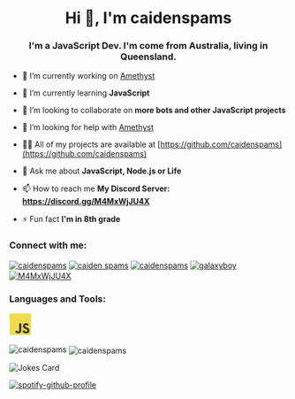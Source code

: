 <h1 align="center">Hi 👋, I'm caidenspams</h1>
<h3 align="center">I'm a JavaScript Dev. I'm come from Australia, living in Queensland.</h3>

- 🔭 I’m currently working on [Amethyst](https://github.com/caidenspams/Amethyst-Bot)

- 🌱 I’m currently learning **JavaScript**

- 👯 I’m looking to collaborate on **more bots and other JavaScript projects**

- 🤝 I’m looking for help with [Amethyst](https://github.com/caidenspams/Amethyst-Bot)

- 👨‍💻 All of my projects are available at [https://github.com/caidenspams](https://github.com/caidenspams)

- 💬 Ask me about **JavaScript, Node.js or Life**

- 📫 How to reach me **My Discord Server: https://discord.gg/M4MxWjJU4X**

- ⚡ Fun fact **I'm in 8th grade**

<h3 align="left">Connect with me:</h3>
<p align="left">
<a href="https://twitter.com/caidenspams" target="blank"><img align="center" src="https://cdn.jsdelivr.net/npm/simple-icons@3.0.1/icons/twitter.svg" alt="caidenspams" height="30" width="40" /></a>
<a href="https://fb.com/caiden spams" target="blank"><img align="center" src="https://cdn.jsdelivr.net/npm/simple-icons@3.0.1/icons/facebook.svg" alt="caiden spams" height="30" width="40" /></a>
<a href="https://instagram.com/caidenspams" target="blank"><img align="center" src="https://cdn.jsdelivr.net/npm/simple-icons@3.0.1/icons/instagram.svg" alt="caidenspams" height="30" width="40" /></a>
<a href="https://www.youtube.com/c/galaxyboy" target="blank"><img align="center" src="https://cdn.jsdelivr.net/npm/simple-icons@3.0.1/icons/youtube.svg" alt="galaxyboy" height="30" width="40" /></a>
<a href="https://discord.gg/M4MxWjJU4X" target="blank"><img align="center" src="https://cdn.jsdelivr.net/npm/simple-icons@3.0.1/icons/discord.svg" alt="M4MxWjJU4X" height="30" width="40" /></a>
</p>

<h3 align="left">Languages and Tools:</h3>
<p align="left"> <a href="https://developer.mozilla.org/en-US/docs/Web/JavaScript" target="_blank"> <img src="https://raw.githubusercontent.com/devicons/devicon/master/icons/javascript/javascript-original.svg" alt="javascript" width="40" height="40"/> </a> </p>

<p><img align="left" src="https://github-readme-stats.vercel.app/api/top-langs?username=caidenspams&show_icons=true&theme=radical&locale=en&layout=compact" alt="caidenspams" /></p>

<p>&nbsp;<img align="center" src="https://github-readme-stats.vercel.app/api?username=caidenspams&show_icons=true&theme=radical&locale=en" alt="caidenspams" /></p>


<!-- Markdown -->
![Jokes Card](https://readme-jokes.vercel.app/api)

<p align="center">
  <b><!--TIMESTAMP--></b>
</p>

<!--GITHUB_ACTIVITY:{"rows": 5}-->

[![spotify-github-profile](https://spotify-github-profile.vercel.app/api/view?uid=dwd75hj1tt318r9d3s8gvqndo&cover_image=true&theme=default)](https://spotify-github-profile.vercel.app/api/view?uid=dwd75hj1tt318r9d3s8gvqndo&redirect=true)
